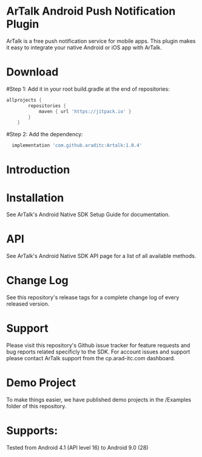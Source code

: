 # ArTalk Android Push Notification Plugin

ArTalk is a free push notification service for mobile apps. This plugin makes it easy to integrate your native Android or iOS app with ArTalk.
# Download
#Step 1:
Add it in your root build.gradle at the end of repositories:
``` groovy
allprojects {
		repositories {
			maven { url 'https://jitpack.io' }
		}
	}
```
#Step 2:
Add the dependency:
```groovy
  implementation 'com.github.araditc:Artalk:1.0.4'
```

# Introduction


# Installation
See ArTalk's Android Native SDK Setup Guide for documentation.

# API
See ArTalk's Android Native SDK API page for a list of all available methods.

# Change Log
See this repository's release tags for a complete change log of every released version.

# Support
Please visit this repository's Github issue tracker for feature requests and bug reports related specificly to the SDK. For account issues and support please contact ArTalk support from the cp.arad-itc.com dashboard.

# Demo Project
To make things easier, we have published demo projects in the /Examples folder of this repository.

# Supports:
Tested from Android 4.1 (API level 16) to Android 9.0 (28)
